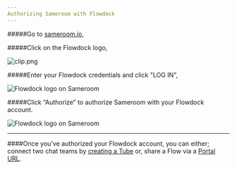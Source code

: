 ```yaml
---
Authorizing Sameroom with Flowdock
---
```


#####Go to <a href="https://sameroom.io" target="_blank">sameroom.io</a>,

#####Click on the Flowdock logo,

![clip.png](https://in.kato.im/b450e18e6de4847cc19396187d655a94b4a7bb5f6c417d0f7ba124d942f6738d/Sameroom-Select-Platform-_0000_Flowdock.png)

#####Enter your Flowdock credentials and click "LOG IN",

![Flowdock logo on Sameroom](https://in.kato.im/d5aeee26876054e3a6090772f31c5da54bb53ce048a82cb33d0427c263b587c9/Sameroom%20Login%20to%20Flowdock%20copy.png)

#####Click “Authorize” to authorize Sameroom with your Flowdock account.

![Flowdock logo on Sameroom](https://in.kato.im/821960fbc57b72cc9d012b9a2bd0413203c032ad2b7dbd77fbaad5e5948ab/Sameroom%20Authorize%20Flowdock%20copy.png)

---
####Once you've authorized your Flowdock account, you can either; connect two chat teams by [creating a Tube](/getting-started/en/tubes-portals/tubes) or, share a Flow via a [Portal URL](/getting-started/en/tubes-portals/portals).
